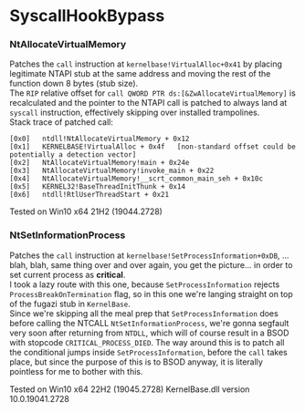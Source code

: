 # SyscallHookBypass

### NtAllocateVirtualMemory
Patches the `call` instruction at `kernelbase!VirtualAlloc+0x41` by placing legitimate NTAPI stub at the same address and moving the rest of the function down 8 bytes (stub size).  
The `RIP` relative offset for `call QWORD PTR ds:[&ZwAllocateVirtualMemory]` is recalculated and the pointer to the NTAPI call is patched to always land at `syscall` instruction, effectively skipping over installed trampolines.  
Stack trace of patched call:
```
[0x0]   ntdll!NtAllocateVirtualMemory + 0x12   
[0x1]   KERNELBASE!VirtualAlloc + 0x4f   [non-standard offset could be potentially a detection vector]
[0x2]   NtAllocateVirtualMemory!main + 0x24e   
[0x3]   NtAllocateVirtualMemory!invoke_main + 0x22   
[0x4]   NtAllocateVirtualMemory!__scrt_common_main_seh + 0x10c   
[0x5]   KERNEL32!BaseThreadInitThunk + 0x14   
[0x6]   ntdll!RtlUserThreadStart + 0x21   
```

Tested on Win10 x64 21H2 (19044.2728)

### NtSetInformationProcess

Patches the `call` instruction at `kernelbase!SetProcessInformation+0xDB`, ... blah, blah, same thing over and over again, you get the picture... in order to set current process as **critical**.  
I took a lazy route with this one, because `SetProcessInformation` rejects `ProcessBreakOnTermination` flag, so in this one we're langing straight on top of the fugazi stub in `KernelBase`.  
Since we're skipping all the meal prep that `SetProcessInformation` does before calling the NTCALL `NtSetInformationProcess`, we're gonna segfault very soon after returning from `NTDLL`, which will of course result in a BSOD with stopcode `CRITICAL_PROCESS_DIED`. The way around this is to patch all the conditional jumps inside `SetProcessInformation`, before the `call` takes place, but since the purpose of this is to BSOD anyway, it is literally pointless for me to bother with this.  

Tested on Win10 x64 22H2 (19045.2728)
KernelBase.dll version 10.0.19041.2728
